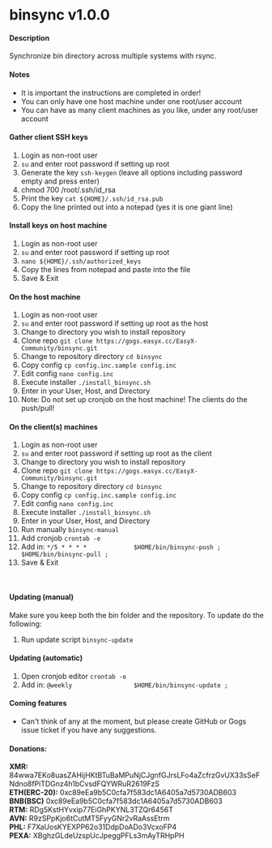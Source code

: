 # binsync v1.0.0

#### Description
Synchronize bin directory across multiple systems with rsync.

#### Notes
- It is important the instructions are completed in order!
- You can only have one host machine under one root/user account
- You can have as many client machines as you like, under any root/user account

#### Gather client SSH keys
1. Login as non-root user
2. `su` and enter root password if setting up root
3. Generate the key `ssh-keygen` (leave all options including password empty and press enter)
4. chmod 700 /root/.ssh/id_rsa
4. Print the key `cat ${HOME}/.ssh/id_rsa.pub`
5. Copy the line printed out into a notepad (yes it is one giant line)

#### Install keys on host machine
1. Login as non-root user
2. `su` and enter root password if setting up root
3. `nano ${HOME}/.ssh/authorized_keys`
4. Copy the lines from notepad and paste into the file
5. Save & Exit

#### On the host machine
1. Login as non-root user
2. `su` and enter root password if setting up root as the host
3. Change to directory you wish to install repository
4. Clone repo `git clone https://gogs.easyx.cc/EasyX-Community/binsync.git`
5. Change to repository directory `cd binsync`
6. Copy config `cp config.inc.sample config.inc`
7. Edit config `nano config.inc`
8. Execute installer `./install_binsync.sh`
9. Enter in your User, Host, and Directory
10. Note: Do not set up cronjob on the host machine! The clients do the push/pull!

#### On the client(s) machines
1. Login as non-root user
2. `su` and enter root password if setting up root as the client
3. Change to directory you wish to install repository
4. Clone repo `git clone https://gogs.easyx.cc/EasyX-Community/binsync.git`
5. Change to repository directory `cd binsync`
6. Copy config `cp config.inc.sample config.inc`
7. Edit config `nano config.inc`
8. Execute installer `./install_binsync.sh`
9. Enter in your User, Host, and Directory
10. Run manually `binsync-manual`
11. Add cronjob `crontab -e`
12. Add in: `*/5 * * * *             $HOME/bin/binsync-push ; $HOME/bin/binsync-pull ;`
13. Save & Exit<br />
<br />

#### Updating (manual)
Make sure you keep both the bin folder and the repository. To update do the following:
1. Run update script `binsync-update`

#### Updating (automatic)
1. Open cronjob editor `crontab -e`
2. Add in: `@weekly                 $HOME/bin/binsync-update ;`

#### Coming features
- Can't think of any at the moment, but please create GitHub or Gogs issue ticket if you have any suggestions.

#### Donations:
**XMR:** 84wwa7EKo8uasZAHijHKtBTuBaMPuNjCJgnfGJrsLFo4aZcfrzGvUX33sSeFNdno8fPiTDGnz4h1bCvsdFQYWRuR2619FzS <br />
**ETH(ERC-20):** 0xc89eEa9b5C0cfa7f583dc1A6405a7d5730ADB603 <br />
**BNB(BSC)** 0xc89eEa9b5C0cfa7f583dc1A6405a7d5730ADB603 <br />
**RTM:** RDg5KstHYvxip77EiGhPKYNL3TZQr6456T <br />
**AVN:** R9zSPpKjo6tCutMT5FyyGNr2vRaAssEtrm <br />
**PHL:** F7XaUosKYEXPP62o31DdpDoADo3VcxoFP4 <br />
**PEXA:** XBghzGLdeUzspUcJpeggPFLs3mAyTRHpPH <br />
